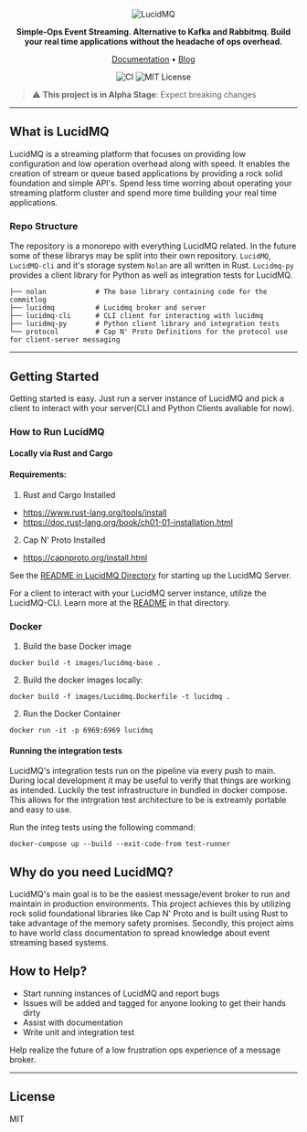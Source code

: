 <div align="center">
<p align="center">
    
![LucidMQ](https://user-images.githubusercontent.com/25624274/218341069-514ac1ec-0a06-4260-a229-c047dd531ac2.png)

**Simple-Ops Event Streaming. Alternative to Kafka and Rabbitmq. Build your real time applications without the headache of ops overhead.**

<a href="https://lucidmq.com/docs/">Documentation</a> •
<a href="https://lucidmq.com">Blog</a> 
    
![CI](https://github.com/lucidmq/lucidmq/actions/workflows/lucidmq.yml/badge.svg)
![MIT License](https://img.shields.io/badge/License-MIT-success)

</p>
</div>

> :warning: **This project is in Alpha Stage**: Expect breaking changes

---

## What is LucidMQ

LucidMQ is a streaming platform that focuses on providing low configuration and low operation overhead along with speed. It enables the creation of stream or queue based applications by providing a rock solid foundation and simple API's. Spend less time worring about operating your streaming platform cluster and spend more time building your real time applications.

### Repo Structure

The repository is a monorepo with everything LucidMQ related. In the future some of these librarys may be split into their own repository. `LucidMQ`, `LucidMQ-cli` and it's storage system `Nolan` are all written in Rust. `Lucidmq-py` provides a client library for Python as well as integration tests for LucidMQ.

    ├── nolan            # The base library containing code for the commitlog
    ├── lucidmq          # Lucidmq broker and server
    ├── lucidmq-cli      # CLI client for interacting with lucidmq
    ├── lucidmq-py       # Python client library and integration tests
    └── protocol         # Cap N' Proto Definitions for the protocol use for client-server messaging

---

## Getting Started

Getting started is easy. Just run a server instance of LucidMQ and pick a client to interact with your server(CLI and Python Clients avaliable for now).

### How to Run LucidMQ

#### Locally via Rust and Cargo

#### Requirements:
1. Rust and Cargo Installed
- https://www.rust-lang.org/tools/install
- https://doc.rust-lang.org/book/ch01-01-installation.html

2. Cap N' Proto Installed
- https://capnproto.org/install.html

See the [README in LucidMQ Directory](/lucidmq/README.md) for starting up the LucidMQ Server.

For a client to interact with your LucidMQ server instance, utilize the LucidMQ-CLI. Learn more at the [README](/lucidmq-cli/README.md) in that directory.


### Docker

1. Build the base Docker image
```
docker build -t images/lucidmq-base .
```

2. Build the docker images locally:

```
docker build -f images/Lucidmq.Dockerfile -t lucidmq .
```

2. Run the Docker Container
```
docker run -it -p 6969:6969 lucidmq
```

#### Running the integration tests

LucidMQ's integration tests run on the pipeline via every push to main. During local development it may be useful to verify that things are working as intended. Luckily the test infrastructure in bundled in docker compose. This allows for the intrgration test architecture to be is extreamly portable and easy to use.

Run the integ tests using the following command:
```
docker-compose up --build --exit-code-from test-runner
```

## Why do you need LucidMQ?

LucidMQ's main goal is to be the easiest message/event broker to run and maintain in production environments. This project achieves this by utilizing rock solid foundational libraries like Cap N' Proto and is built using Rust to take advantage of the memory safety promises. Secondly, this project aims to have world class documentation to spread knowledge about event streaming based systems.

## How to Help?

- Start running instances of LucidMQ and report bugs
- Issues will be added and tagged for anyone looking to get their hands dirty
- Assist with documentation
- Write unit and integration test

Help realize the future of a low frustration ops experience of a message broker.

---

## License

MIT

